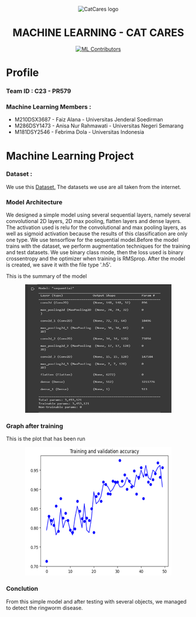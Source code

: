 <p align="center">
  <img src="https://github.com/CatCares/CatCares_CC/assets/133958617/32bea8d2-77d7-41f6-b219-742e21e204f2" alt="CatCares logo" height="200" />
</p>

<h1 align="center">MACHINE LEARNING - CAT CARES</h1>

<div align="center">

[![ML Contributors](https://img.shields.io/github/contributors/CatCares/CatCares_ML?color=blue)](#mlcontributors)
</div>

# Profile 

### Team ID : C23 - PR579

### Machine Learning Members :

* M210DSX3687 - Faiz Alana - Universitas Jenderal Soedirman
* M286DSY1473 - Anisa Nur Rahmawati - Universitas Negeri Semarang
* M181DSY2546 - Febrima Dola - Universitas Indonesia


# Machine Learning Project 

### Dataset :
We use this [Dataset.](https://drive.google.com/drive/folders/1qH0IgxUk5CcmJmTGipvNLBR9z_BK2syp?usp=drive_link) The datasets we use are all taken from the internet. 

### Model Architecture 
We designed a simple model using several sequential layers, namely several convolutional 2D layers, 2D max pooling, flatten layers and dense layers. The activation used is relu for the convolutional and max pooling layers, as well as sigmoid activation because the results of this classification are only one type. We use tensorflow for the sequential model.Before the model trains with the dataset, we perform augmentation techniques for the training and test datasets. We use binary class mode, then the loss used is binary crossentropy and the optimizer when training is RMSprop. After the model is created, we save it with the file type '.h5'.

This is the summary of the model 
<p align="center">
  <img width="400" height="350" src="https://github.com/CatCares/CatCares_ML/blob/main/Model%20Architecture.png">
</p>


### Graph after training

This is the plot that has been run
<p align="center">
  <img width="400" height="350" src="https://github.com/CatCares/CatCares_ML/blob/main/Plot%20accuracy.png">
</p>


### Conclution
From this simple model and after testing with several objects, we managed to detect the ringworm disease.

